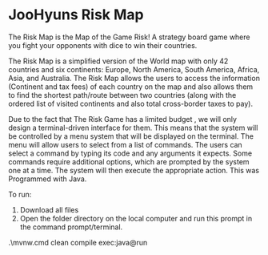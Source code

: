 # JooHyuns Risk Map

The Risk Map is the Map of the Game Risk! A strategy board game where you fight your opponents with dice to win their countries.

The Risk Map is a simplified version of the World map with only 42 countries and six continents: Europe, North America, South America, Africa, Asia, and Australia. The Risk Map allows the users to access the information (Continent and tax fees) of each country on the map and also allows them to find the shortest path/route between two countries (along with the ordered list of visited continents and also total cross-border taxes to pay).

Due to the fact that The Risk Game has a limited budget , we will only design a terminal-driven interface for them. This means that the system will be controlled by a menu system that will be displayed on the terminal. The menu will allow users to select from a list of commands. The users can select a command by typing its code and any arguments it expects. Some commands require additional options, which are prompted by the system one at a time. The system will then execute the appropriate action. This was Programmed with Java.


To run:
1. Download all files
2. Open the folder directory on the local computer and run this prompt in the command prompt/terminal.

.\mvnw.cmd clean compile exec:java@run
